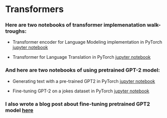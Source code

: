 # Transformers

### Here are two notebooks of transformer implemenatation walk-troughs:

- Transformer encoder for Language Modeling implementation in PyTorch [jupyter notebook](https://github.com/mf1024/Transformers/blob/master/Transformer%20Encoder%20for%20Language%20Modeling.ipynb)

- Transformer for Language Translation in PyTorch [jupyter notebook](https://github.com/mf1024/Transformers/blob/master/Transformer.ipynb)


### And here are two notebooks of using pretrained GPT-2 model:

- Generating text with a pre-trained GPT2 in PyTorch [jupyter notebook](https://github.com/mf1024/Transformers/blob/master/Generating%20text%20with%20a%20pre-trained%20GPT2%20model.ipynb)

- Fine-tuning GPT-2 on a jokes dataset in PyTorch [jupyter notebook](https://github.com/mf1024/Transformers/blob/master/Fine-tuning%20GPT2-medium%20in%20PyTorch.ipynb)


### I also wrote a blog post about fine-tuning pretrained GPT2 model [here](https://mf1024.github.io/2019/11/12/Fun-With-GPT-2_/)
